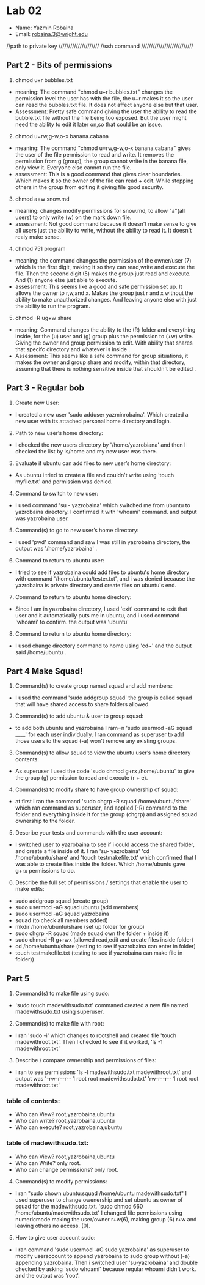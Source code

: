 # Lab 02
- Name: Yazmin Robaina
- Email: robaina.3@wright.edu

//path to private key /////////////////////
//ssh command ///////////////////////////


## Part 2 - Bits of permissions
1) chmod u+r bubbles.txt
- meaning: The command "chmod u+r bubbles.txt" changes the permission level the user has with the file, the u+r makes it so the user can read the bubbles.txt file. It does not affect anyone else but that user.
- Assessment: Pretty safe command giving the user the ability to read the bubble.txt file without the file being too exposed. But the user might need the ability to edit it later on,so that could be an issue.

2) chmod u=rw,g-w,o-x banana.cabana
- meaning: The command "chmod u=rw,g-w,o-x banana.cabana" gives the user of the file  permission to read and write. It removes the permission from g (group), the group cannot write in the banana file, only view it. Everyone else cannot run the file.
- assessment: This is a good command that gives clear boundaries. Which makes it so the owner of the file can read + edit. While stopping others in the group from editing it giving file good security.

3) chmod a=w snow.md
- meaning: changes modify permissions for snow.md, to allow "a"(all users) to only write (w) on the mark down file.
- assessment: Not good command because it doesn't make sense to give all users just the ability to write, without the ability to read it. It doesn't realy make sense.

4) chmod 751 program
- meaning: the command changes the permission of the owner/user (7) which is the first digit, making it so they can read,write and execute the file. Then the second digit (5) makes the group just read and execute. And (1)  anyone else just able to execute.
- assessment: This seems like a good and safe permission set up. It allows the owner to r,w,and x. Makes the group just r and x without the ability to make unauthorized changes. And leaving anyone else with just the ability to run the program.

5) chmod -R ug+w share
- meaning: Command changes the ability to the (R) folder and everything inside, for the (u) user and (g) group plus the permission to (+w) write. Giving the owner and group permission to edit. With ability that shares that specifc directory and whatever is inside .
- Assessment: This seems like a safe command for group situations, it makes the owner and group share and modify, within that directory, assuming that there is  nothing sensitive inside that shouldn't be edited .

## Part 3 - Regular bob
1) Create new User:
- I created a new user 'sudo adduser yazminrobaina'. Which created a new user with its attached personal home directory and login.
2) Path to new user’s home directory:
- I checked the new users directory by '/home/yazrobiana' and then I checked the list by ls/home and my new user was there.
3) Evaluate if ubuntu can add files to new user’s home directory:
-  As ubuntu i tried to create a file and couldn't write using 'touch myfile.txt' and permission was denied.
4) Command to switch to new user:
- I used command 'su - yazrobaina' which switched me from ubuntu to yazrobaina directory. I confirmed it with 'whoami' command. and output was yazrobaina user.
5) Command(s) to go to new user’s home directory: 
- I used 'pwd' command and saw I was still in yazrobaina directory, the output was '/home/yazrobaina' .
6) Command to return to ubuntu user:
-  I tried to see if yazrobaina could add files to ubuntu's home directory with command '/home/ubuntu/tester.txt', and i was denied because the yazrobaina is private directory and create files on ubuntu's end.
 7) Command to return to ubuntu home directory:
- Since I am in yazrobaina directory, I used 'exit' command to exit that user and it automatically puts me in ubuntu, and i used command 'whoami' to confirm. the output was 'ubuntu'
 8)  Command to return to ubuntu home directory: 
 - I used change directory command to home using 'cd~' and the output said /home/ubuntu .

## Part 4 Make Squad!
1) Command(s) to create group named squad and add members:
- I used the command 'sudo addgroup squad' the group is called squad that will have shared access to share folders allowed.
2) Command(s) to add ubuntu & user to group squad:
-  to add both ubuntu and yazrobaina I ram=n 'sudo usermod -aG squad ____' for each user individually. I ran command as superuser to add those users to the squad (-a) won't remove any existing groups.
3) Command(s) to allow squad to view the ubuntu user’s home directory contents:
- As superuser I used the code 'sudo chmod g+rx /home/ubuntu' to give the group (g) permission to read and execute (r + e).
4) Command(s) to modify share to have group ownership of squad:
- at first I ran the command 'sudo chgrp -R squad /home/ubuntu/share' which ran command as superuser, and applied (-R) command to the folder and everything inside it for the group (chgrp) and assigned squad ownership to the folder.
5) Describe your tests and commands with the user account:
- I switched user to yazrobaina to see if i could access the shared folder, and create a file inside of it. I ran 'su- yazrobaina' 'cd /home/ubuntu/share' and 'touch testmakefile.txt' which confirmed that I was able to create files inside the folder. Which /home/ubuntu gave g+rx permissions to do.
6) Describe the full set of permissions / settings that enable the user to make edits:
- sudo addgroup squad (create group)
- sudo usermod -aG squad ubuntu (add members)
- sudo usermod -aG squad yazrobaina
- squad (to check all members added)
- mkdir /home/ubuntu/share (set up folder for group)
- sudo chgrp -R squad (made squad own the folder + inside it)
- sudo chmod -R g+rwx (allowed read,edit and create files inside folder)
- cd /home/ubuntu/share (testing to see if yazrobaina can  enter in folder)
- touch testmakefile.txt (testing to see if yazrobaina can make file in folder))

## Part 5
1) Command(s) to make file using sudo:
-  'sudo touch madewithsudo.txt' commaned created a new file named madewithsudo.txt using superuser. 
2) Command(s) to make file with root:
- I ran 'sudo -i' which changes to rootshell and created file 'touch madewithroot.txt'. Then I checked to see if it worked, 'ls -1 madewithroot.txt'
3) Describe / compare ownership and permissions of files:
-  I ran to see permissions 'ls -l madewithsudo.txt madewithroot.txt' and output was '-rw-r--r-- 1 root root madewithsudo.txt'
'rw-r--r-- 1 root root madewithroot.txt'
### table of contents:
- Who can View? root,yazrobaina,ubuntu
- Who can write? root,yazrobaina,ubuntu
- Who can execute? root,yazrobaina,ubuntu
### table of madewithsudo.txt:
- Who can View? root,yazrobaina,ubuntu
- Who can Write? only root.
- Who can change permissions? only root.

4) Command(s) to modify permissions:
- I ran "sudo chown ubuntu:squad /home/ubuntu madewithsudo.txt" I used superuser to change owenership and set ubuntu as owner of squad for the madewithsudo.txt. 'sudo chmod 660 /home/ubuntu/madewithsudo.txt' I changed file permissions using numericmode making the user/owner r+w(6), making group (6) r+w and leaving others no access. (0).
5) How to give user account sudo:
- I ran command 'sudo usermod -aG sudo yazrobaina' as superuser to modify useraccount to append yazrobaina to sudo group without (-a) appending yazrobaina.
Then i switched user 'su-yazrobaina' and double checked by asking 'sudo whoami' because regular whoami didn't work. and the output was 'root'.









